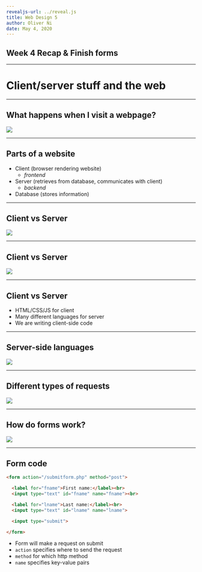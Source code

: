```yaml
---
revealjs-url: ../reveal.js
title: Web Design 5
author: Oliver Ni
date: May 4, 2020
---
```


## Week 4 Recap & Finish forms

---

# Client/server stuff and the web

---

## What happens when I visit a webpage?

![](clientserver5.gif)

---

## Parts of a website

* Client (browser rendering website)
  * *frontend*
* Server (retrieves from database, communicates with client)
  * *backend*
* Database (stores information)

---

## Client vs Server

![](clientserver4.gif)

---

## Client vs Server

![](clientserverscriptschart.jpg)

---

## Client vs Server

* HTML/CSS/JS for client
* Many different languages for server
* We are writing client-side code

---

## Server-side languages

![](backendlanguages.jpg)

---

## Different types of requests

![](getpost.jpeg)

---

## How do forms work?

![](diagram.png)

---

## Form code

```html
<form action="/submitform.php" method="post">

  <label for="fname">First name:</label><br>
  <input type="text" id="fname" name="fname"><br>

  <label for="lname">Last name:</label><br>
  <input type="text" id="lname" name="lname">

  <input type="submit">

</form>
```

* Form will make a request on submit
* `action` specifies where to send the request
* `method` for which http method
* `name` specifies key-value pairs

